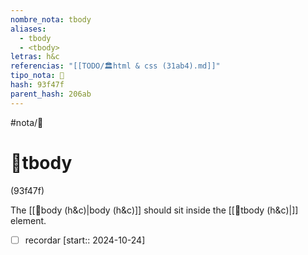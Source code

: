 ```yaml
---
nombre_nota: tbody
aliases:
  - tbody
  - <tbody>
letras: h&c
referencias: "[[TODO/🏛️html & css (31ab4).md]]"
tipo_nota: 📑
hash: 93f47f
parent_hash: 206ab
---
```


#nota/📑

# 📑tbody
<div class="hash">(93f47f)</div>

The [[📑body (h&c)|body (h&c)]] should sit inside the [[📑tbody (h&c)|<tbody>]] element.


- [ ] recordar  [start:: 2024-10-24]
